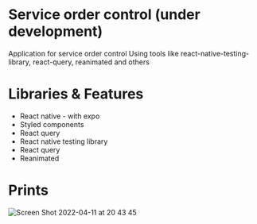 # Service order control (under development)
Application for service order control 
Using tools like react-native-testing-library, react-query, reanimated and others

# Libraries & Features
- React native - with expo
- Styled components
- React query
- React native testing library
- React query
- Reanimated

# Prints

![Screen Shot 2022-04-11 at 20 43 45](https://user-images.githubusercontent.com/3254949/162851011-130dd9f5-b6b0-46d1-9123-0ba3231afd99.png)
